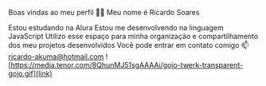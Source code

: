 Boas vindas ao meu perfil 💙💙
Meu nome é Ricardo Soares

Estou estudando na Alura
Estou me desenvolvendo na linguagem JavaScript
Utilizo esse espaço para minha organização e compartilhamento dos meu projetos desenvolvidos
Você pode entrar em contato comigo 📫
ricardo-akuma@hotmail.com
![https://media.tenor.com/8QhunMJ51sgAAAAi/gojo-twerk-transparent-gojo.gif](link)
